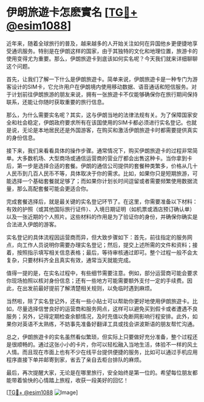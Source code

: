# 伊朗旅遊卡怎麽實名 [[TG💪+ @esim1088](https://t.me/s/esim1088)]

近年来，随着全球旅行的普及，越来越多的人开始关注如何在异国他乡更便捷地享受通讯服务。特别是在伊朗这样的国家，由于其独特的文化和地理位置，旅游卡的使用变得尤为重要。那么，伊朗旅遊卡到底该如何实名呢？今天我们就来详细聊聊这个问题。

首先，让我们了解一下什么是伊朗旅遊卡。简单来说，伊朗旅遊卡是一种专门为游客设计的SIM卡，它允许用户在伊朗境内使用移动数据、语音通话和短信服务。对于计划前往伊朗旅游的朋友来说，拥有一张旅遊卡不仅能够确保你在旅行期间保持联系，还能让你随时获取重要的旅行信息。

那么，为什么需要实名呢？其实，这与伊朗当地的法律法规有关。为了保障国家安全和社会稳定，伊朗政府要求所有在该国使用的SIM卡都必须进行实名登记。也就是说，无论是本地居民还是外国游客，在购买和激活伊朗旅遊卡时都需要提供真实的身份信息。

接下来，我们来看看具体的操作步骤。通常情况下，购买伊朗旅遊卡的过程非常简单。大多数机场、大型商场或通信运营商的营业厅都会出售这种卡。当你拿到卡后，第一步是选择合适的套餐。伊朗的通信公司提供的套餐种类繁多，价格从几十人民币到几百人民币不等，具体取决于你的需求。比如，如果你只是短期旅游，可能选择一个基础套餐就足够了；而如果你计划长时间逗留或者需要频繁使用数据流量，那么高配套餐可能会更适合你。

完成套餐选择后，就是最关键的实名登记环节了。在这里，你需要准备以下材料：有效的护照（或其他国际旅行证件）、入境日期证明（如机票或酒店预订确认单）以及一张近期的个人照片。这些材料的作用是为了验证你的身份，并确保你确实是合法进入伊朗的游客。

实名登记的具体流程因运营商而异，但大致步骤如下：首先，前往指定的服务网点，向工作人员说明你需要办理实名登记；然后，提交上述所需的文件和资料；接着，按照指示填写相关信息表格；最后，等待审核通过即可。整个过程一般不会太复杂，只要材料齐全且真实有效，通常当天就能完成。

值得一提的是，在实名过程中，有些细节需要注意。例如，部分运营商可能会要求你现场拍照以核对身份信息；还有一些地方可能需要额外支付一定的手续费。因此，在出发前最好提前了解清楚相关规则，以免临时遇到麻烦。

当然啦，除了实名登记外，还有一些小贴士可以帮助你更好地使用伊朗旅遊卡。比如，尽量选择信誉良好的运营商和服务网点，这样可以避免买到假卡或者遭遇不良服务；另外，记得定期检查余额情况，及时充值以免断网影响行程安排。此外，如果你对英语不太熟练，不妨事先准备好翻译工具或找会讲波斯语的朋友帮忙沟通。

总之，伊朗旅遊卡的实名虽然看似繁琐，但实际上只要做好充分准备，整个过程还是很顺畅的。通过这张小小的卡片，你可以轻松融入当地生活，体验不一样的风土人情。而且现在市面上也有不少在线平台提供便捷的服务，比如可以通过手机应用程序直接下单并邮寄到家，省去了亲自去柜台排队的麻烦。

最后，再次提醒大家，无论是在哪里旅行，安全始终是第一位的。希望每位朋友都能带着愉快的心情踏上旅程，收获一段美好的回忆！

[[TG💪+ @esim1088](https://t.me/s/esim1088) ![Image](https://i.postimg.cc/4NQfJmqS/Snipaste-2025-05-13-00-14-12.png)]